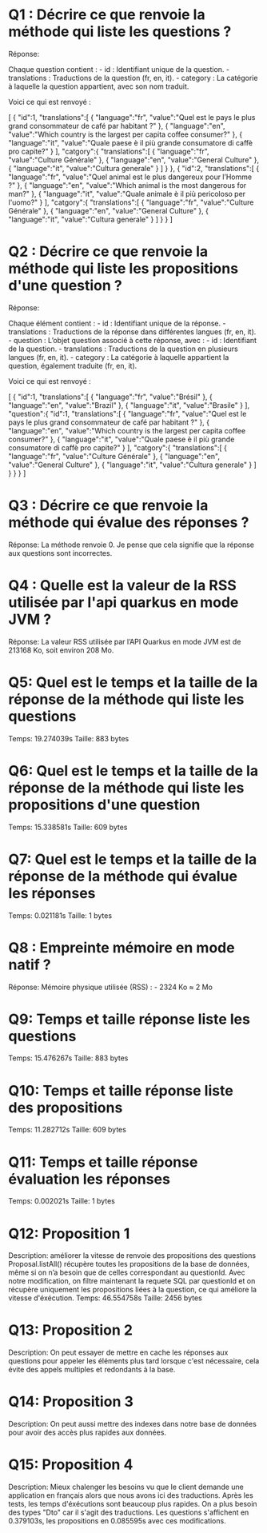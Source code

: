 # Q1 : Décrire ce que renvoie la méthode qui liste les questions ?
Réponse: 

Chaque question contient :
	- id : Identifiant unique de la question.
	- translations : Traductions de la question (fr, en, it).
	- category : La catégorie à laquelle la question appartient, avec son nom traduit.

Voici ce qui est renvoyé :

[
   {
      "id":1,
      "translations":[
         {
            "language":"fr",
            "value":"Quel est le pays le plus grand consommateur de café par habitant ?"
         },
         {
            "language":"en",
            "value":"Which country is the largest per capita coffee consumer?"
         },
         {
            "language":"it",
            "value":"Quale paese è il più grande consumatore di caffè pro capite?"
         }
      ],
      "catgory":{
         "translations":[
            {
               "language":"fr",
               "value":"Culture Générale"
            },
            {
               "language":"en",
               "value":"General Culture"
            },
            {
               "language":"it",
               "value":"Cultura generale"
            }
         ]
      }
   },
   {
      "id":2,
      "translations":[
         {
            "language":"fr",
            "value":"Quel animal est le plus dangereux pour l’Homme ?"
         },
         {
            "language":"en",
            "value":"Which animal is the most dangerous for man?"
         },
         {
            "language":"it",
            "value":"Quale animale è il più pericoloso per l'uomo?"
         }
      ],
      "catgory":{
         "translations":[
            {
               "language":"fr",
               "value":"Culture Générale"
            },
            {
               "language":"en",
               "value":"General Culture"
            },
            {
               "language":"it",
               "value":"Cultura generale"
            }
         ]
      }
   }
]

# Q2 : Décrire ce que renvoie la méthode qui liste les propositions d'une question ?
Réponse:

Chaque élément contient :
	- id : Identifiant unique de la réponse.
	- translations : Traductions de la réponse dans différentes langues (fr, en, it).
	- question : L’objet question associé à cette réponse, avec :
	- id : Identifiant de la question.
	- translations : Traductions de la question en plusieurs langues (fr, en, it).
	- category : La catégorie à laquelle appartient la question, également traduite (fr, en, it).

Voici ce qui est renvoyé :

[
   {
      "id":1,
      "translations":[
         {
            "language":"fr",
            "value":"Brésil"
         },
         {
            "language":"en",
            "value":"Brazil"
         },
         {
            "language":"it",
            "value":"Brasile"
         }
      ],
      "question":{
         "id":1,
         "translations":[
            {
               "language":"fr",
               "value":"Quel est le pays le plus grand consommateur de café par habitant ?"
            },
            {
               "language":"en",
               "value":"Which country is the largest per capita coffee consumer?"
            },
            {
               "language":"it",
               "value":"Quale paese è il più grande consumatore di caffè pro capite?"
            }
         ],
         "catgory":{
            "translations":[
               {
                  "language":"fr",
                  "value":"Culture Générale"
               },
               {
                  "language":"en",
                  "value":"General Culture"
               },
               {
                  "language":"it",
                  "value":"Cultura generale"
               }
            ]
         }
      }
   }
]

# Q3 : Décrire ce que renvoie la méthode qui évalue des réponses ?
Réponse: 
La méthode renvoie 0. 
Je pense que cela signifie que la réponse aux questions sont incorrectes.

# Q4 : Quelle est la valeur de la RSS utilisée par l'api quarkus en mode JVM ?
Réponse:
La valeur RSS utilisée par l’API Quarkus en mode JVM est de 213168 Ko, soit environ 208 Mo.

# Q5: Quel est le temps et la taille de la réponse  de la méthode qui liste les questions
Temps: 19.274039s
Taille: 883 bytes

# Q6: Quel est le temps et la taille de la réponse  de la méthode qui liste les propositions d'une question
Temps: 15.338581s
Taille: 609 bytes

# Q7: Quel est le temps et la taille de la réponse  de la méthode qui évalue les réponses
Temps: 0.021181s
Taille: 1 bytes

# Q8 : Empreinte mémoire en mode natif ?
Réponse:
Mémoire physique utilisée (RSS) :
	- 2324 Ko ≈ 2 Mo

# Q9: Temps et  taille  réponse   liste les questions
Temps: 15.476267s
Taille: 883 bytes

# Q10: Temps et  taille  réponse  liste des propositions
Temps: 11.282712s
Taille: 609 bytes

# Q11: Temps et  taille  réponse  évaluation les réponses
Temps: 0.002021s
Taille: 1 bytes

# Q12:  Proposition 1
Description: améliorer la vitesse de renvoie des propositions des questions
Proposal.listAll() récupère toutes les propositions de la base de données, même si on n’a besoin que de celles correspondant au questionId.
Avec notre modification, on filtre maintenant la requete SQL par questionId et on récupère uniquement les propositions liées à la question, ce qui améliore la vitesse d'éxécution.
Temps: 46.554758s
Taille: 2456 bytes

# Q13:  Proposition 2
Description: On peut essayer de mettre en cache les réponses aux questions pour appeler les éléments plus tard lorsque c'est nécessaire, cela évite des appels multiples et redondants à la base.

# Q14:  Proposition 3
Description: On peut aussi mettre des indexes dans notre base de données pour avoir des accès plus rapides aux données.

# Q15:  Proposition 4
Description: Mieux chalenger les besoins vu que le client demande une application en français alors que nous avons ici des traductions.
Après les tests, les temps d'éxécutions sont beaucoup plus rapides. On a plus besoin des types "Dto" car il s'agit des traductions.
Les questions s'affichent en 0.379103s, les propositions en 0.085595s avec ces modifications.